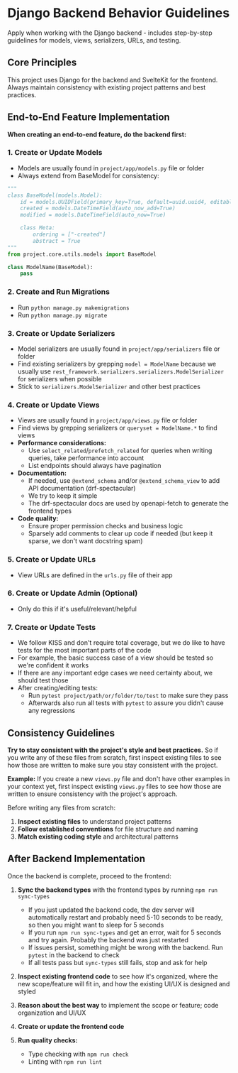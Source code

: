 # Django Backend Behavior Guidelines

Apply when working with the Django backend - includes step-by-step guidelines for models, views, serializers, URLs, and testing.

## Core Principles

This project uses Django for the backend and SvelteKit for the frontend. Always maintain consistency with existing project patterns and best practices.

## End-to-End Feature Implementation

**When creating an end-to-end feature, do the backend first:**

### 1. Create or Update Models

- Models are usually found in `project/app/models.py` file or folder
- Always extend from BaseModel for consistency:

```python
"""
class BaseModel(models.Model):
    id = models.UUIDField(primary_key=True, default=uuid.uuid4, editable=False)
    created = models.DateTimeField(auto_now_add=True)
    modified = models.DateTimeField(auto_now=True)

    class Meta:
        ordering = ["-created"]
        abstract = True
"""
from project.core.utils.models import BaseModel

class ModelName(BaseModel):
    pass
```

### 2. Create and Run Migrations

- Run `python manage.py makemigrations`
- Run `python manage.py migrate`

### 3. Create or Update Serializers

- Model serializers are usually found in `project/app/serializers` file or folder
- Find existing serializers by grepping `model = ModelName` because we usually use `rest_framework.serializers.serializers.ModelSerializer` for serializers when possible
- Stick to `serializers.ModelSerializer` and other best practices

### 4. Create or Update Views

- Views are usually found in `project/app/views.py` file or folder
- Find views by grepping serializers or `queryset = ModelName.*` to find views
- **Performance considerations:**
  - Use `select_related`/`prefetch_related` for queries when writing queries, take performance into account
  - List endpoints should always have pagination
- **Documentation:**
  - If needed, use `@extend_schema` and/or `@extend_schema_view` to add API documentation (drf-spectacular)
  - We try to keep it simple
  - The drf-spectacular docs are used by openapi-fetch to generate the frontend types
- **Code quality:**
  - Ensure proper permission checks and business logic
  - Sparsely add comments to clear up code if needed (but keep it sparse, we don't want docstring spam)

### 5. Create or Update URLs

- View URLs are defined in the `urls.py` file of their app

### 6. Create or Update Admin (Optional)

- Only do this if it's useful/relevant/helpful

### 7. Create or Update Tests

- We follow KISS and don't require total coverage, but we do like to have tests for the most important parts of the code
- For example, the basic success case of a view should be tested so we're confident it works
- If there are any important edge cases we need certainty about, we should test those
- After creating/editing tests:
  - Run `pytest project/path/or/folder/to/test` to make sure they pass
  - Afterwards also run all tests with `pytest` to assure you didn't cause any regressions

## Consistency Guidelines

**Try to stay consistent with the project's style and best practices.** So if you write any of these files from scratch, first inspect existing files to see how those are written to make sure you stay consistent with the project.

**Example:** If you create a new `views.py` file and don't have other examples in your context yet, first inspect existing `views.py` files to see how those are written to ensure consistency with the project's approach.

Before writing any files from scratch:

1. **Inspect existing files** to understand project patterns
2. **Follow established conventions** for file structure and naming
3. **Match existing coding style** and architectural patterns

## After Backend Implementation

Once the backend is complete, proceed to the frontend:

1. **Sync the backend types** with the frontend types by running `npm run sync-types`
   - If you just updated the backend code, the dev server will automatically restart and probably need 5-10 seconds to be ready, so then you might want to sleep for 5 seconds
   - If you run `npm run sync-types` and get an error, wait for 5 seconds and try again. Probably the backend was just restarted
   - If issues persist, something might be wrong with the backend. Run `pytest` in the backend to check
   - If all tests pass but `sync-types` still fails, stop and ask for help

2. **Inspect existing frontend code** to see how it's organized, where the new scope/feature will fit in, and how the existing UI/UX is designed and styled

3. **Reason about the best way** to implement the scope or feature; code organization and UI/UX

4. **Create or update the frontend code**

5. **Run quality checks:**
   - Type checking with `npm run check`
   - Linting with `npm run lint`